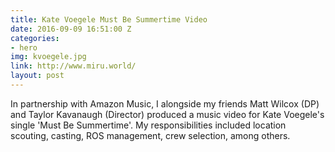 ```yaml
---
title: Kate Voegele Must Be Summertime Video
date: 2016-09-09 16:51:00 Z
categories:
- hero
img: kvoegele.jpg
link: http://www.miru.world/
layout: post
---
```


In partnership with Amazon Music, I alongside my friends Matt Wilcox (DP) and Taylor Kavanaugh (Director) produced a music video for Kate Voegele's single 'Must Be Summertime'. My responsibilities included location scouting, casting, ROS management, crew selection, among others.
